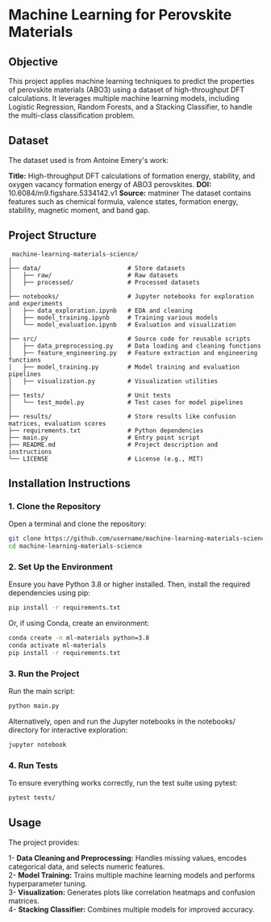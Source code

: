 # Machine Learning for Perovskite Materials

## Objective
This project applies machine learning techniques to predict the properties of perovskite materials (ABO3) using a dataset of high-throughput DFT calculations. It leverages multiple machine learning models, including Logistic Regression, Random Forests, and a Stacking Classifier, to handle the multi-class classification problem.

## Dataset
The dataset used is from Antoine Emery's work:

**Title:** High-throughput DFT calculations of formation energy, stability, and oxygen vacancy formation energy of ABO3 perovskites.
**DOI:** 10.6084/m9.figshare.5334142.v1
**Source:** matminer
The dataset contains features such as chemical formula, valence states, formation energy, stability, magnetic moment, and band gap.

 ## Project Structure
```
 machine-learning-materials-science/    
│
├── data/                        # Store datasets    
│   ├── raw/                     # Raw datasets    
│   ├── processed/               # Processed datasets    
│             
├── notebooks/                   # Jupyter notebooks for exploration and experiments    
│   ├── data_exploration.ipynb   # EDA and cleaning    
│   ├── model_training.ipynb     # Training various models    
│   └── model_evaluation.ipynb   # Evaluation and visualization   
│           
├── src/                         # Source code for reusable scripts    
│   ├── data_preprocessing.py    # Data loading and cleaning functions    
│   ├── feature_engineering.py   # Feature extraction and engineering functions    
│   ├── model_training.py        # Model training and evaluation pipelines   
│   ├── visualization.py         # Visualization utilities    
│            
├── tests/                       # Unit tests   
│   └── test_model.py            # Test cases for model pipelines    
│            
├── results/                     # Store results like confusion matrices, evaluation scores    
├── requirements.txt             # Python dependencies   
├── main.py                      # Entry point script   
├── README.md                    # Project description and instructions   
└── LICENSE                      # License (e.g., MIT)     
```
## Installation Instructions

### 1. Clone the Repository
Open a terminal and clone the repository:
```bash
git clone https://github.com/username/machine-learning-materials-science.git    
cd machine-learning-materials-science    
```
### 2. Set Up the Environment
Ensure you have Python 3.8 or higher installed. Then, install the required dependencies using pip:
```bash 
pip install -r requirements.txt
```
Or, if using Conda, create an environment:

```bash
conda create -n ml-materials python=3.8
conda activate ml-materials
pip install -r requirements.txt
```
### 3. Run the Project
Run the main script:
```bash
python main.py
```
Alternatively, open and run the Jupyter notebooks in the notebooks/ directory for interactive exploration:
```bash
jupyter notebook
```
### 4. Run Tests
To ensure everything works correctly, run the test suite using pytest:

```bash
pytest tests/
```
## Usage
The project provides:

1- **Data Cleaning and Preprocessing:** Handles missing values, encodes categorical data, and selects numeric features.    
2- **Model Training:** Trains multiple machine learning models and performs hyperparameter tuning.    
3- **Visualization:** Generates plots like correlation heatmaps and confusion matrices.    
4- **Stacking Classifier:** Combines multiple models for improved accuracy.    
